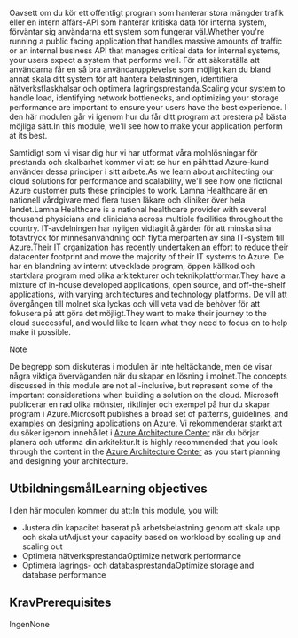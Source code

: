 <span data-ttu-id="8bda2-101">Oavsett om du kör ett offentligt program som hanterar stora mängder trafik eller en intern affärs-API som hanterar kritiska data för interna system, förväntar sig användarna ett system som fungerar väl.</span><span class="sxs-lookup"><span data-stu-id="8bda2-101">Whether you're running a public facing application that handles massive amounts of traffic or an internal business API that manages critical data for internal systems, your users expect a system that performs well.</span></span> <span data-ttu-id="8bda2-102">För att säkerställa att användarna får en så bra användarupplevelse som möjligt kan du bland annat skala ditt system för att hantera belastningen, identifiera nätverksflaskhalsar och optimera lagringsprestanda.</span><span class="sxs-lookup"><span data-stu-id="8bda2-102">Scaling your system to handle load, identifying network bottlenecks, and optimizing your storage performance are important to ensure your users have the best experience.</span></span> <span data-ttu-id="8bda2-103">I den här modulen går vi igenom hur du får ditt program att prestera på bästa möjliga sätt.</span><span class="sxs-lookup"><span data-stu-id="8bda2-103">In this module, we'll see how to make your application perform at its best.</span></span>

<span data-ttu-id="8bda2-104">Samtidigt som vi visar dig hur vi har utformat våra molnlösningar för prestanda och skalbarhet kommer vi att se hur en påhittad Azure-kund använder dessa principer i sitt arbete.</span><span class="sxs-lookup"><span data-stu-id="8bda2-104">As we learn about architecting our cloud solutions for performance and scalability, we'll see how one fictional Azure customer puts these principles to work.</span></span> <span data-ttu-id="8bda2-105">Lamna Healthcare är en nationell vårdgivare med flera tusen läkare och kliniker över hela landet.</span><span class="sxs-lookup"><span data-stu-id="8bda2-105">Lamna Healthcare is a national healthcare provider with several thousand physicians and clinicians across multiple facilities throughout the country.</span></span> <span data-ttu-id="8bda2-106">IT-avdelningen har nyligen vidtagit åtgärder för att minska sina fotavtryck för minnesanvändning och flytta merparten av sina IT-system till Azure.</span><span class="sxs-lookup"><span data-stu-id="8bda2-106">Their IT organization has recently undertaken an effort to reduce their datacenter footprint and move the majority of their IT systems to Azure.</span></span> <span data-ttu-id="8bda2-107">De har en blandning av internt utvecklade program, öppen källkod och startklara program med olika arkitekturer och teknikplattformar.</span><span class="sxs-lookup"><span data-stu-id="8bda2-107">They have a mixture of in-house developed applications, open source, and off-the-shelf applications, with varying architectures and technology platforms.</span></span> <span data-ttu-id="8bda2-108">De vill att övergången till molnet ska lyckas och vill veta vad de behöver för att fokusera på att göra det möjligt.</span><span class="sxs-lookup"><span data-stu-id="8bda2-108">They want to make their journey to the cloud successful, and would like to learn what they need to focus on to help make it possible.</span></span>

> [!NOTE]
> <span data-ttu-id="8bda2-109">De begrepp som diskuteras i modulen är inte heltäckande, men de visar några viktiga överväganden när du skapar en lösning i molnet.</span><span class="sxs-lookup"><span data-stu-id="8bda2-109">The concepts discussed in this module are not all-inclusive, but represent some of the important considerations when building a solution on the cloud.</span></span> <span data-ttu-id="8bda2-110">Microsoft publicerar en rad olika mönster, riktlinjer och exempel på hur du skapar program i Azure.</span><span class="sxs-lookup"><span data-stu-id="8bda2-110">Microsoft publishes a broad set of patterns, guidelines, and examples on designing applications on Azure.</span></span> <span data-ttu-id="8bda2-111">Vi rekommenderar starkt att du söker igenom innehållet i [Azure Architecture Center](https://docs.microsoft.com/azure/architecture/) när du börjar planera och utforma din arkitektur.</span><span class="sxs-lookup"><span data-stu-id="8bda2-111">It is highly recommended that you look through the content in the [Azure Architecture Center](https://docs.microsoft.com/azure/architecture/) as you start planning and designing your architecture.</span></span>

## <a name="learning-objectives"></a><span data-ttu-id="8bda2-112">Utbildningsmål</span><span class="sxs-lookup"><span data-stu-id="8bda2-112">Learning objectives</span></span>

<span data-ttu-id="8bda2-113">I den här modulen kommer du att:</span><span class="sxs-lookup"><span data-stu-id="8bda2-113">In this module, you will:</span></span>

- <span data-ttu-id="8bda2-114">Justera din kapacitet baserat på arbetsbelastning genom att skala upp och skala ut</span><span class="sxs-lookup"><span data-stu-id="8bda2-114">Adjust your capacity based on workload by scaling up and scaling out</span></span>
- <span data-ttu-id="8bda2-115">Optimera nätverksprestanda</span><span class="sxs-lookup"><span data-stu-id="8bda2-115">Optimize network performance</span></span>
- <span data-ttu-id="8bda2-116">Optimera lagrings- och databasprestanda</span><span class="sxs-lookup"><span data-stu-id="8bda2-116">Optimize storage and database performance</span></span>

## <a name="prerequisites"></a><span data-ttu-id="8bda2-117">Krav</span><span class="sxs-lookup"><span data-stu-id="8bda2-117">Prerequisites</span></span>  

<span data-ttu-id="8bda2-118">Ingen</span><span class="sxs-lookup"><span data-stu-id="8bda2-118">None</span></span>
